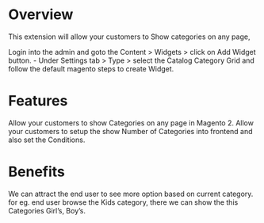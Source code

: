 # Overview 
This extension will allow your customers to Show categories on any page, 

Login into the admin and goto the Content > Widgets > click on Add Widget button. - Under Settings tab > Type > select the Catalog Category Grid and follow the default magento steps to create Widget. 

# Features 
Allow your customers to show Categories on any page in Magento 2. Allow your customers to setup the show Number of Categories into frontend and also set the Conditions. 

# Benefits 
We can attract the end user to see more option based on current category. for eg. end user browse the Kids category, there we can show the this Categories Girl’s, Boy’s.
